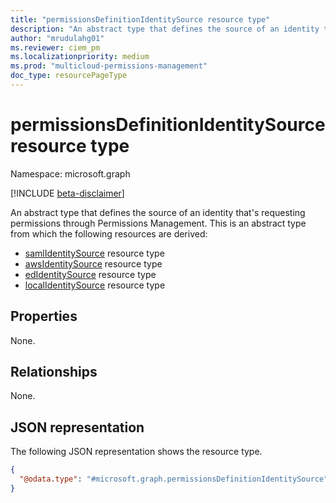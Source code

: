 ```yaml
---
title: "permissionsDefinitionIdentitySource resource type"
description: "An abstract type that defines the source of an identity that's requesting permissions through Permissions Management."
author: "mrudulahg01"
ms.reviewer: ciem_pm
ms.localizationpriority: medium
ms.prod: "multicloud-permissions-management"
doc_type: resourcePageType
---
```


# permissionsDefinitionIdentitySource resource type

Namespace: microsoft.graph

[!INCLUDE [beta-disclaimer](../../includes/beta-disclaimer.md)]

An abstract type that defines the source of an identity that's requesting permissions through Permissions Management.
This is an abstract type from which the following resources are derived:

- [samlIdentitySource](../resources/samlidentitysource.md) resource type
- [awsIdentitySource](../resources/awsidentitysource.md) resource type
- [edIdentitySource](../resources/edidentitysource.md) resource type
- [localIdentitySource](../resources/localidentitysource.md) resource type

## Properties
None.

## Relationships
None.

## JSON representation
The following JSON representation shows the resource type.
<!-- {
  "blockType": "resource",
  "@odata.type": "microsoft.graph.permissionsDefinitionIdentitySource"
}
-->
``` json
{
  "@odata.type": "#microsoft.graph.permissionsDefinitionIdentitySource"
}
```

